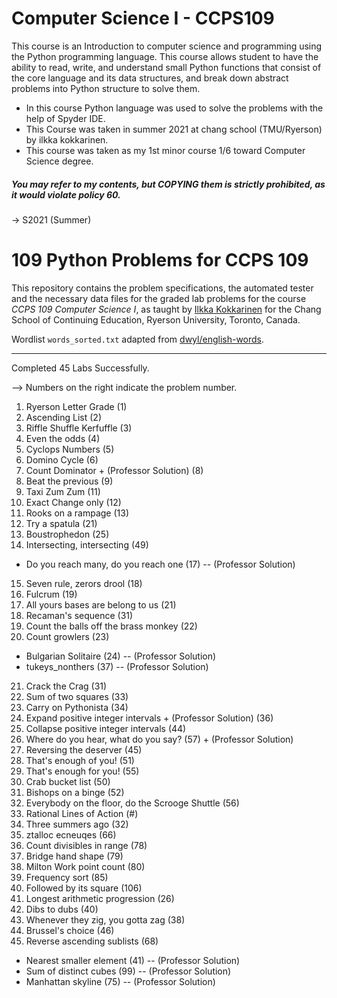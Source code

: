 # Computer Science I - CCPS109
This course is an Introduction to computer science and programming using the Python programming language. This course allows student to have the ability to read, write, and understand small Python functions that consist of the core language and its data structures, and break down abstract problems into Python structure to solve them.

* In this course Python language was used to solve the problems with the help of Spyder IDE.
* This Course was taken in summer 2021 at chang school (TMU/Ryerson) by ilkka kokkarinen.
* This course was taken as my 1st minor course 1/6 toward Computer Science degree.

##### You may refer to my contents, but COPYING them is strictly prohibited, as it would violate policy 60.

-> S2021 (Summer)

# 109 Python Problems for CCPS 109

This repository contains the problem specifications, the automated tester and the necessary data files for the graded lab problems for the course *CCPS 109 Computer Science I*, as taught by [Ilkka Kokkarinen](http://www.scs.ryerson.ca/~ikokkari/) for the Chang School of Continuing Education, Ryerson University, Toronto, Canada.

Wordlist `words_sorted.txt` adapted from [dwyl/english-words](https://github.com/dwyl/english-words).

--- 
Completed 45 Labs Successfully.

--> Numbers on the right indicate the problem number.

1. Ryerson Letter Grade (1)
2. Ascending List (2)
3. Riffle Shuffle Kerfuffle (3)
4. Even the odds (4)
5. Cyclops Numbers (5)
6. Domino Cycle (6)
7. Count Dominator + (Professor Solution) (8)
8. Beat the previous (9)
9. Taxi Zum Zum (11)
10. Exact Change only (12)
11. Rooks on a rampage (13)
12. Try a spatula (21)
13. Boustrophedon (25)
14. Intersecting, intersecting (49)
- Do you reach many, do you reach one (17) -- (Professor Solution)
15. Seven rule, zerors drool (18)
16. Fulcrum (19)
17. All yours bases are belong to us (21)
18. Recaman's sequence (31)
19. Count the balls off the brass monkey (22)
20. Count growlers (23)
- Bulgarian Solitaire (24) -- (Professor Solution)
- tukeys_nonthers (37) -- (Professor Solution)
21. Crack the Crag (31)
22. Sum of two squares (33)
23. Carry on Pythonista (34)
24. Expand positive integer intervals + (Professor Solution) (36)
25. Collapse positive integer intervals (44)
26. Where do you hear, what do you say? (57) + (Professor Solution)
27. Reversing the deserver (45)
28. That's enough of you! (51)
29. That's enough for you! (55)
30. Crab bucket list (50)
31. Bishops on a binge (52)
32. Everybody on the floor, do the Scrooge Shuttle (56)
33. Rational Lines of Action (#)
34. Three summers ago (32)
35. ztalloc ecneuqes (66)
36. Count divisibles in range (78)
37. Bridge hand shape (79)
38. Milton Work point count (80)
39. Frequency sort (85)
40. Followed by its square (106)
41. Longest arithmetic progression (26)
42. Dibs to dubs (40)
43. Whenever they zig, you gotta zag (38)
44. Brussel's choice (46)
45. Reverse ascending sublists (68)
- Nearest smaller element (41) -- (Professor Solution)
- Sum of distinct cubes (99) -- (Professor Solution)
- Manhattan skyline (75) -- (Professor Solution)
